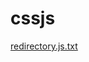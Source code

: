 # cssjs
[redirectory.js.txt](https://github.com/thuytien1993/cssjs/files/9765542/redirectory.js.txt)
